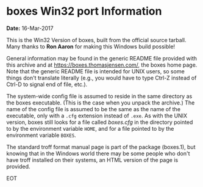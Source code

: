 # boxes Win32 port Information

**Date:** 16-Mar-2017

This is the Win32 Version of boxes, built from the official source tarball.
Many thanks to **Ron Aaron** for making this Windows build possible!

General information may be found in the generic README file provided with
this archive and at https://boxes.thomasjensen.com/, the boxes home page.
Note that the generic README file is intended for UNIX users, so some
things don't translate literally (e.g., you would have to type Ctrl-Z
instead of Ctrl-D to signal end of file, etc.).

The system-wide config file is assumed to reside in the same directory as
the boxes executable. (This is the case when you unpack the archive.) The
name of the config file is assumed to be the same as the name of the
executable, only with a `.cfg` extension instead of `.exe`.  As with the UNIX
version, boxes still looks for a file called *boxes.cfg* in the directory
pointed to by the environment variable `HOME`, and for a file pointed to by
the environment variable `BOXES`.

The standard troff format manual page is part of the package (boxes.1),
but knowing that in the Windows world there may be some people who don't
have troff installed on their systems, an HTML version of the page is
provided.


EOT
